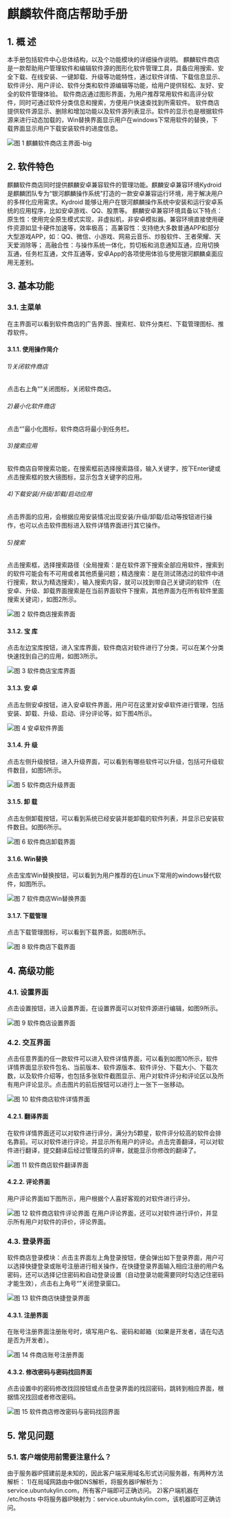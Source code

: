 #  麒麟软件商店帮助手册

## 1. 概 述
本手册包括软件中心总体结构，以及个功能模块的详细操作说明。
麒麟软件商店是一款帮助用户管理软件和编辑软件源的图形化软件管理工具，具备应用搜索、安全下载、在线安装、一键卸载、升级等功能特性，通过软件详情、下载信息显示、软件评分、用户评论、软件分类和软件源编辑等功能，给用户提供轻松、友好、安全的软件管理体验。
软件商店通过图形界面，为用户推荐常用软件和高评分软件，同时可通过软件分类信息和搜索，方便用户快速查找到所需软件。
软件商店提供软件源显示、删除和增加功能以及软件源列表显示。软件的显示也是根据软件源来进行动态加载的，Win替换界面显示用户在windows下常用软件的替换，下载界面显示用户下载安装软件的进度信息。

![图 1 麒麟软件商店主界面-big](image/1.png)
## 2. 软件特色
麒麟软件商店同时提供麒麟安卓兼容软件的管理功能。麒麟安卓兼容环境Kydroid是麒麟团队专为“银河麒麟操作系统”打造的一款安卓兼容运行环境，用于解决用户的多样化应用需求。Kydroid 能够让用户在银河麒麟操作系统中安装和运行安卓系统的应用程序，比如安卓游戏、QQ、股票等。
麒麟安卓兼容环境具备以下特点：
原生性：使用完全原生模式实现，非虚拟机，非安卓模拟器。兼容环境直接使用硬件资源如显卡硬件加速等，效率极高；
高兼容性：支持绝大多数普通APP和部分大型游戏APP，如：QQ、微信、小游戏、网易云音乐、炒股软件、王者荣耀、天天爱消除等；
高融合性：与操作系统一体化，剪切板和消息通知互通，应用切换互通，任务栏互通，文件互通等，安卓App的各项使用体验与使用银河麒麟桌面应用无差别。
## 3. 基本功能
### 3.1. 主菜单
在主界面可以看到软件商店的广告界面、搜索栏、软件分类栏、下载管理图标、推荐软件。
#### 3.1.1. 使用操作简介
###### 1)关闭软件商店
点击右上角“”关闭图标，关闭软件商店。
###### 2)最小化软件商店
点击“”最小化图标，软件商店将最小到任务栏。
###### 3)搜索应用
软件商店自带搜索功能，在搜索框前选择搜索路径，输入关键字，按下Enter键或点击搜索框的放大镜图标，显示包含关键字的应用。
###### 4)下载安装/升级/卸载/启动应用
点击界面的应用，会根据应用安装情况出现安装/升级/卸载/启动等按钮进行操作，也可以点击软件图标进入软件详情界面进行其它操作。
###### 5)搜索
点击搜索框，选择搜索路径（全局搜索：是在软件源下搜索全部应用软件，搜索到的软件可能会有不可用或者其他质量问题；精选搜索：是在测试筛选过的软件中进行搜索，默认为精选搜索），输入搜索内容，就可以找到带自己关键词的软件（在安卓、升级、卸载界面搜索是在当前界面软件下搜索，其他界面为在所有软件里面搜索关键词），如图2所示。

![图 2 软件商店搜索界面](image/2.png)
#### 3.1.2. 宝 库
点击左边宝库按钮，进入宝库界面，软件商店对软件进行了分类，可以在某个分类快速找到自己的应用，如图3所示。

![图 3 软件商店宝库界面](image/3.png)
#### 3.1.3. 安 卓
点击左侧安卓按钮，进入安卓软件界面，用户可在这里对安卓软件进行管理，包括安装、卸载、升级、启动、评分评论等，如下图4所示。

![图 4 安卓软件界面](image/4.png)
#### 3.1.4. 升 级
点击左侧升级按钮，进入升级界面，可以看到有哪些软件可以升级，包括可升级软件数目，如图5所示。

![图 5 软件商店升级界面](image/5.png)
#### 3.1.5. 卸 载
点击左侧卸载按钮，可以看到系统已经安装并能卸载的软件列表，并显示已安装软件数目。如图6所示。

![图 6 软件商店卸载界面](image/6.png)
#### 3.1.6. Win替换
点击宝库Win替换按钮，可以看到为用户推荐的在Linux下常用的windows替代软件，如图所示。

![图 7 软件商店Win替换界面](image/7.png)
#### 3.1.7. 下载管理
点击下载管理图标，可以看到下载界面，如图8所示。

![图 8 软件商店下载界面](image/8.png)
## 4. 高级功能
### 4.1. 设置界面
点击设置按钮，进入设置界面，在设置界面可以对软件源进行编辑，如图9所示。

![图 9 软件商店设置界面](image/9.png)
### 4.2. 交互界面
点击任意界面的任一款软件可以进入软件详情界面，可以看到如图10所示，软件详情界面显示软件包名、当前版本、软件源版本、软件评分、下载大小、下载次数，以及软件介绍等，也包括多张软件截图显示、用户对软件评分和评论区以及所有用户评论显示。点击图片的前后按钮可以进行上一张下一张移动。

![图 10 软件商店软件详情界面](image/10.png)
#### 4.2.1. 翻译界面
在软件详情界面还可以对软件进行评分，满分为5颗星，软件评分较高的软件会排名靠前。可以对软件进行评论，并显示所有用户的评论。点击完善翻译，可以对软件进行翻译，提交翻译后经过管理员的评审，就能显示你修改的翻译了。

![图 11 软件商店软件翻译界面](image/11.png)
#### 4.2.2. 评论界面
用户评论界面如下图所示，用户根据个人喜好客观的对软件进行评分。

![图 12 软件商店软件评论界面](image/12.png)
在用户评论界面，还可以对软件进行评价，并显示所有用户对软件的评价，评论界面。
### 4.3. 登录界面
软件商店登录模块：点击主界面左上角登录按钮，便会弹出如下登录界面，用户可以选择快捷登录或账号注册进行相关操作，在快捷登录界面输入相应注册的用户名密码，还可以选择记住密码和自动登录设置（自动登录功能需要同时勾选记住密码才能生效），点击右上角号“”关闭登录窗口。

![图 13 软件商店快捷登录界面](image/13.png)
#### 4.3.1. 注册界面
在账号注册界面注册账号时，填写用户名、密码和邮箱（如果是开发者，请在勾选是否为开发者）。

![图 14 件商店账号注册界面](image/14.png)
#### 4.3.2. 修改密码与密码找回界面
点击设置中的密码修改找回按钮或点击登录界面的找回密码，跳转到相应界面，根据情况找回或者修改密码。

![图 15 软件商店修改密码与密码找回界面](image/15.png)
## 5. 常见问题
### 5.1. 客户端使用前需要注意什么？
由于服务器IP搭建前是未知的，因此客户端采用域名形式访问服务器，有两种方法解析：
1)在局域网路由中做DNS解析，将服务器IP解析为：service.ubuntukylin.com，所有客户端即可正确访问。
2)客户端机器在 /etc/hosts 中将服务器IP映射为：service.ubuntukylin.com，该机器即可正确访问。
